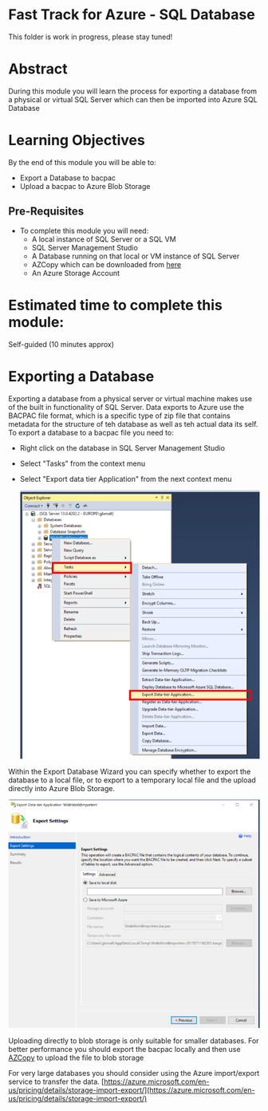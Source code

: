 # Fast Track for Azure - SQL Database

This folder is work in progress, please stay tuned! 

# Abstract

During this module you will learn the process for exporting a database from a physical or virtual SQL Server which can then be imported into Azure SQL Database

# Learning Objectives

By the end of this module you will be able to:

* Export a Database to bacpac
* Upload a bacpac to Azure Blob Storage

## Pre-Requisites

* To complete this module you will need:
    * A local instance of SQL Server or a SQL VM
    * SQL Server Management Studio
    * A Database running on that local or VM instance of SQL Server
    * AZCopy which can be downloaded from [here](https://docs.microsoft.com/en-us/azure/storage/storage-use-azcopy)
    * An Azure Storage Account

# Estimated time to complete this module:
Self-guided (10 minutes approx)

# Exporting a Database

Exporting a database from a physical server or virtual machine makes use of the built in functionality of SQL Server.  Data exports to Azure use the BACPAC file format, which is a specific type of zip file that contains metadata for the structure of teh database as well as teh actual data its self.  To export a database to a bacpac file you need to:

* Right click on the database in SQL Server Management Studio
* Select "Tasks" from the context menu
* Select "Export data tier Application" from the next context menu

    ![Screenshot](media/3-export-database-from-sql/sqldb-exportdb.png)

Within the Export Database Wizard you can specify whether to export the database to a local file, or to export to a temporary local file and the upload directly into Azure Blob Storage.

![Screenshot](media/3-export-database-from-sql/sqldb-export-db-wizard.png)

Uploading directly to blob storage is only suitable for smaller databases.  For better performance you should export the bacpac locally and then use [AZCopy](https://docs.microsoft.com/en-us/azure/storage/storage-use-azcopy) to upload the file to blob storage

For very large databases you should consider using the Azure import/export service to transfer the data. [https://azure.microsoft.com/en-us/pricing/details/storage-import-export/](https://azure.microsoft.com/en-us/pricing/details/storage-import-export/)

